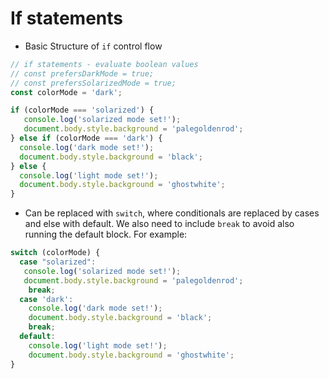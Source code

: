 # If statements

- Basic Structure of `if` control flow

```javascript
// if statements - evaluate boolean values
// const prefersDarkMode = true;
// const prefersSolarizedMode = true;
const colorMode = 'dark';

if (colorMode === 'solarized') {
   console.log('solarized mode set!'); 
   document.body.style.background = 'palegoldenrod';
} else if (colorMode === 'dark') {
  console.log('dark mode set!');  
  document.body.style.background = 'black';
} else {    
  console.log('light mode set!');
  document.body.style.background = 'ghostwhite';
}
```
- Can be replaced with `switch`, where conditionals are replaced by cases and else with default. We also need to include `break` to avoid also running the default block. For example:

```javascript
switch (colorMode) {
  case "solarized":
   console.log('solarized mode set!'); 
   document.body.style.background = 'palegoldenrod';
    break;
  case 'dark':
    console.log('dark mode set!');  
    document.body.style.background = 'black';
    break;
  default:  
    console.log('light mode set!');
    document.body.style.background = 'ghostwhite';
}
```
